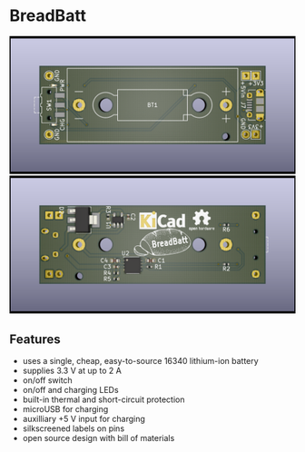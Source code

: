 # BreadBatt
![BreadBatt Top Render](https://github.com/dchokola/BreadBatt/blob/master/renders/BreadBatt%20-%20Top.png)
![BreadBatt Bottom Render](https://github.com/dchokola/BreadBatt/blob/master/renders/BreadBatt%20-%20Bottom.png)
## Features
* uses a single, cheap, easy-to-source 16340 lithium-ion battery
* supplies 3.3 V at up to 2 A
* on/off switch
* on/off and charging LEDs
* built-in thermal and short-circuit protection
* microUSB for charging
* auxilliary +5 V input for charging
* silkscreened labels on pins
* open source design with bill of materials
